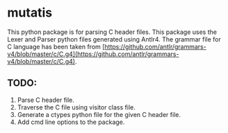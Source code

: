 # mutatis

This python package is for parsing C header files. 
This package uses the Lexer and Parser python files generated using Antlr4. 
The grammar file for C language has been taken from [https://github.com/antlr/grammars-v4/blob/master/c/C.g4](https://github.com/antlr/grammars-v4/blob/master/c/C.g4).


## TODO:
1. Parse C header file.
2. Traverse the C file using visitor class file.
3. Generate a ctypes python file for the given C header file.
4. Add cmd line options to the package.
